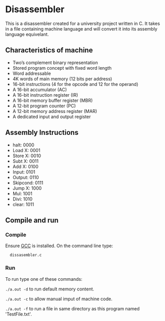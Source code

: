 # Disassembler
This is a disassembler created for a university project written in C. It takes in a file containing machine language and will convert it into its assembly language equivelant.
## Characteristics of machine
* Two’s	complement binary representation
* Stored	program concept with fixed word	length	
* Word addressable	
* 4K	words of main  memory (12 bits per address)	
* 16-bit	instructions (4	for	the	opcode	and	12	for	the	operand)
* A 16-bit accumulator (AC)	
* A 16-bit instruction register (IR)	
* A 16-bit memory buffer register (MBR)	
* A 12-bit program	counter	(PC)	
* A 12-bit memory	address	register	(MAR)	
* A dedicated input and output register 
 
## Assembly Instructions
 * halt: 0000
 * Load X: 0001
 * Store X: 0010
 * Subt X: 0011
 * Add X: 0100
 * Input: 0101
 * Output: 0110
 * Skipcond: 0111
 * Jump X: 1000
 * Mul: 1001
 * Divi: 1010
 * clear: 1011

## Compile and run

### Compile

Ensure [GCC](https://gcc.gnu.org/install/) is installed.
On the command line type:

      dissasembler.c 
    
### Run
To run type one of these commands:

``` ./a.out -d ``` to run default memory content. 

``` ./a.out -c ``` to allow manual imput of machine code.

``` ./a.out -f ``` to run a file in same directory as this program named 'TestFile.txt'.
